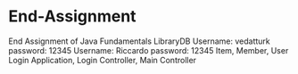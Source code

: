 # End-Assignment
End Assignment of Java Fundamentals
LibraryDB
Username: vedatturk password: 12345
Username: Riccardo password: 12345
Item, Member, User
Login Application, Login Controller, Main Controller
